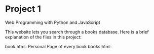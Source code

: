 # Project 1

Web Programming with Python and JavaScript

This website lets you search through a books database.
Here is a brief explanation of the files in this project:

book.html: Personal Page of every book
books.html: 